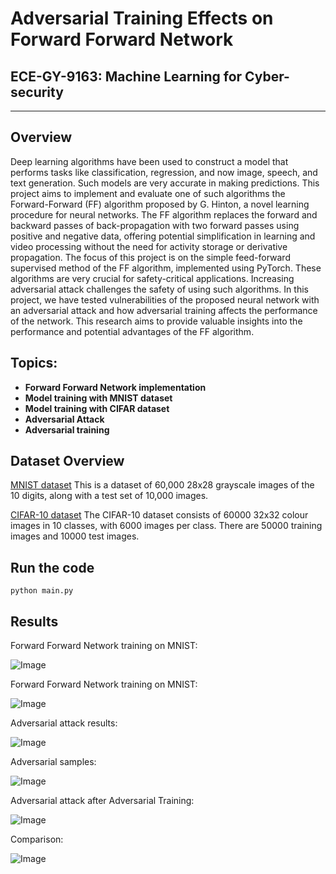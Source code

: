 # Adversarial Training Effects on Forward Forward Network

## ECE-GY-9163: Machine Learning for Cyber-security
---

## Overview

Deep learning algorithms have been used to construct a model that performs tasks like classification, regression, and now image, speech, and text generation. Such models are very accurate in making predictions. This project aims to implement and evaluate one of such algorithms the Forward-Forward (FF) algorithm proposed by G. Hinton, a novel learning procedure for neural networks. The FF algorithm replaces the forward and backward passes of back-propagation with two forward passes using positive and negative data, offering potential simplification in learning and video processing without the need for activity storage or derivative propagation. The focus of this project is on the simple feed-forward supervised method of the FF algorithm, implemented using PyTorch. These algorithms are very crucial for safety-critical applications. Increasing adversarial attack challenges the safety of using such algorithms. In this project, we have tested vulnerabilities of the proposed neural network with an adversarial attack and how adversarial training affects the performance of the network. This research aims to provide valuable insights into the performance and potential advantages of the FF algorithm.

## Topics:
- **Forward Forward Network implementation**
- **Model training with MNIST dataset**
- **Model training with CIFAR dataset**
- **Adversarial Attack**
- **Adversarial training**

## Dataset Overview
[MNIST dataset](http://yann.lecun.com/exdb/mnist/)
This is a dataset of 60,000 28x28 grayscale images of the 10 digits, along with a test set of 10,000 images.

[CIFAR-10 dataset](https://www.cs.toronto.edu/~kriz/cifar.html)
The CIFAR-10 dataset consists of 60000 32x32 colour images in 10 classes, with 6000 images per class. There are 50000 training images and 10000 test images.

## Run the code
```
python main.py
```

## Results

Forward Forward Network training on MNIST:

![Image](/images/MNIST.png) 

Forward Forward Network training on MNIST:

![Image](/images/CIFAR10.png)

Adversarial attack results:

![Image](/images/attack_epsilon_vs_accuracy_before_adversarial.png)

Adversarial samples:

![Image](/images/attack_examples.png)

Adversarial attack after Adversarial Training:

![Image](/images/attack_epsilon_vs_accuracy_after_adversarial.png)

Comparison:

![Image](/images/acc-eps-adversarial.png)